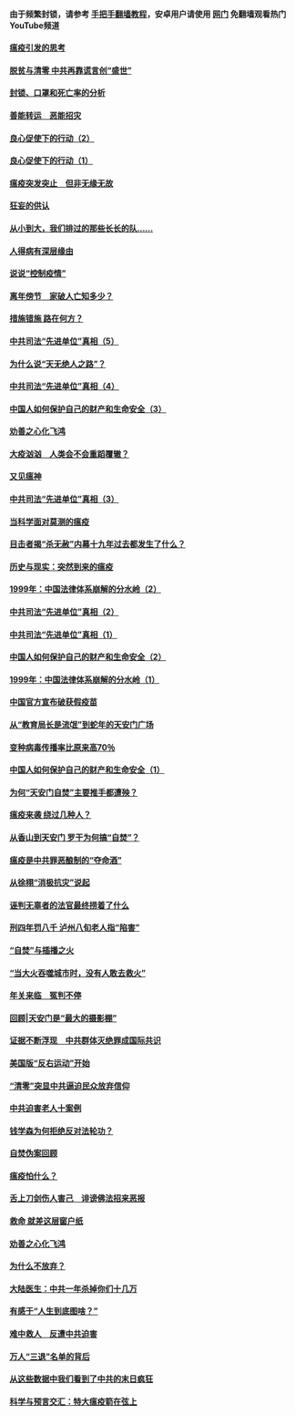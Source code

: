 #### 由于频繁封锁，请参考 [手把手翻墙教程](https://github.com/gfw-breaker/guides/wiki/)，安卓用户请使用 [网门](https://github.com/gfw-breaker/nogfw/blob/master/dl.md?t=03052000) 免翻墙观看热门YouTube频道 

#### [瘟疫引发的思考](../pages/19/421594.md?t=03052000) 

#### [脱贫与清零 中共再靠谎言创“盛世”](../pages/19/421590.md?t=03052000) 

#### [封锁、口罩和死亡率的分析](../pages/19/421495.md?t=03052000) 

#### [善能转运　恶能招灾](../pages/19/421334.md?t=03052000) 

#### [良心促使下的行动（2）](../pages/19/421361.md?t=03052000) 

#### [良心促使下的行动（1）](../pages/19/421302.md?t=03052000) 

#### [瘟疫突发突止　但非无缘无故](../pages/19/421281.md?t=03052000) 

#### [狂妄的供认](../pages/19/421199.md?t=03052000) 

#### [从小到大，我们排过的那些长长的队……](../pages/19/421243.md?t=03052000) 

#### [人得病有深层缘由](../pages/19/420864.md?t=03052000) 

#### [说说“控制疫情”](../pages/19/420831.md?t=03052000) 

#### [离年傍节　家破人亡知多少？](../pages/19/420563.md?t=03052000) 

#### [措施错施  路在何方？](../pages/19/420076.md?t=03052000) 

#### [中共司法“先进单位”真相（5）](../pages/19/419453.md?t=03052000) 

#### [为什么说“天无绝人之路”？](../pages/19/419618.md?t=03052000) 

#### [中共司法“先进单位”真相（4）](../pages/19/419452.md?t=03052000) 

#### [中国人如何保护自己的财产和生命安全（3）](../pages/19/419405.md?t=03052000) 

#### [劝善之心化飞鸿](../pages/19/418758.md?t=03052000) 

#### [大疫汹汹　人类会不会重蹈覆辙？](../pages/19/419691.md?t=03052000) 

#### [又见瘟神](../pages/19/419225.md?t=03052000) 

#### [中共司法“先进单位”真相（3）](../pages/19/419451.md?t=03052000) 

#### [当科学面对莫测的瘟疫](../pages/19/419625.md?t=03052000) 

#### [目击者揭“杀无赦”内幕十九年过去都发生了什么？](../pages/19/419617.md?t=03052000) 

#### [历史与现实：突然到来的瘟疫](../pages/19/419619.md?t=03052000) 

#### [1999年：中国法律体系崩解的分水岭（2）](../pages/19/419455.md?t=03052000) 

#### [中共司法“先进单位”真相（2）](../pages/19/419450.md?t=03052000) 

#### [中共司法“先进单位”真相（1）](../pages/19/419449.md?t=03052000) 

#### [中国人如何保护自己的财产和生命安全（2）](../pages/19/419404.md?t=03052000) 

#### [1999年：中国法律体系崩解的分水岭（1）](../pages/19/419454.md?t=03052000) 

#### [中国官方宣布破获假疫苗](../pages/19/419504.md?t=03052000) 

#### [从“教育局长是流氓”到蛇年的天安门广场](../pages/19/419470.md?t=03052000) 

#### [变种病毒传播率比原来高70％](../pages/19/419456.md?t=03052000) 

#### [中国人如何保护自己的财产和生命安全（1）](../pages/19/419403.md?t=03052000) 

#### [为何“天安门自焚”主要推手都遭殃？](../pages/19/419348.md?t=03052000) 

#### [瘟疫来袭 绕过几种人？](../pages/19/419349.md?t=03052000) 

#### [从香山到天安门 罗干为何搞“自焚”？](../pages/19/419270.md?t=03052000) 

#### [瘟疫是中共罪恶酿制的“夺命酒”](../pages/19/419223.md?t=03052000) 

#### [从徐栩“消极抗灾”说起](../pages/19/419224.md?t=03052000) 

#### [诬判无辜者的法官最终捞着了什么](../pages/19/419268.md?t=03052000) 

#### [刑四年罚八千 泸州八旬老人指“陷害”](../pages/19/419232.md?t=03052000) 

#### [“自焚”与插播之火](../pages/19/419226.md?t=03052000) 

#### [“当大火吞噬城市时，没有人敢去救火”](../pages/19/419077.md?t=03052000) 

#### [年关来临　冤判不停](../pages/19/419093.md?t=03052000) 

#### [回顾|天安门是“最大的摄影棚”](../pages/19/380866.md?t=03052000) 

#### [证据不断浮现　中共群体灭绝罪成国际共识](../pages/19/419031.md?t=03052000) 

#### [美国版“反右运动”开始](../pages/19/419030.md?t=03052000) 

#### [“清零”突显中共逼迫民众放弃信仰](../pages/19/418995.md?t=03052000) 

#### [中共迫害老人十案例](../pages/19/418831.md?t=03052000) 

#### [钱学森为何拒绝反对法轮功？](../pages/19/418905.md?t=03052000) 

#### [自焚伪案回顾](../pages/19/418799.md?t=03052000) 

#### [瘟疫怕什么？](../pages/19/418800.md?t=03052000) 

#### [舌上刀剑伤人害己　诽谤佛法招来恶报](../pages/19/418731.md?t=03052000) 

#### [救命 就差这层窗户纸](../pages/19/418706.md?t=03052000) 

#### [劝善之心化飞鸿](../pages/19/416766.md?t=03052000) 

#### [为什么不放弃？](../pages/19/418691.md?t=03052000) 

#### [大陆医生：中共一年杀掉你们十几万](../pages/19/418670.md?t=03052000) 

#### [有感于“人生到底图啥？”](../pages/19/418624.md?t=03052000) 

#### [难中救人　反遭中共迫害](../pages/19/418414.md?t=03052000) 

#### [万人“三退”名单的背后](../pages/19/418505.md?t=03052000) 

#### [从这些数据中我们看到了中共的末日疯狂](../pages/19/418420.md?t=03052000) 

#### [科学与预言交汇：特大瘟疫箭在弦上](../pages/19/418266.md?t=03052000) 

